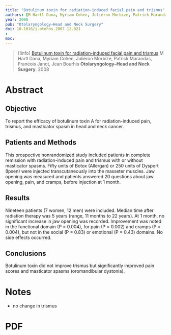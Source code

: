 ```yaml
---
title: "Botulinum toxin for radiation-induced facial pain and trismus"
authors: [M Hartl Dana, Myriam Cohen, Juliéron Morbize, Patrick Marandas, Franéois Janot, Jean Bourhis]
year: 2008
pub: "Otolaryngology–Head and Neck Surgery"
doi: 10.1016/j.otohns.2007.12.021
: 
moc: 
---
```

>[!info]
[Botulinum toxin for radiation-induced facial pain and trismus](https://pubmed.ncbi.nlm.nih.gov//)
M Hartl Dana, Myriam Cohen, Juliéron Morbize, Patrick Marandas, Franéois Janot, Jean Bourhis
**Otolaryngology–Head and Neck Surgery**. 2008

# Abstract

## Objective
To report the efficacy of botulinum toxin A for radiation-induced pain, trismus, and masticator spasm in head and neck cancer.

## Patients and Methods
This prospective nonrandomized study included patients in complete remission with radiation-induced pain and trismus with or without masticator spasms. Fifty units of Botox (Allergan) or 250 units of Dysport (Ipsen) were injected transcutaneously into the masseter muscles. Jaw opening was measured and patients answered 20 questions about jaw opening, pain, and cramps, before injection at 1 month.

## Results
Nineteen patients (7 women, 12 men) were included. Median time after radiation therapy was 5 years (range, 11 months to 22 years). At 1 month, no significant increase in jaw opening was recorded. Improvement was noted in the functional domain (P = 0.004), for pain (P = 0.002) and cramps (P = 0.004), but not in the social (P = 0.83) or emotional (P = 0.43) domains. No side effects occurred.

## Conclusions
Botulinum toxin did not improve trismus but significantly improved pain scores and masticator spasms (oromandibular dystonia).

# Notes
- no change in trismus
# PDF